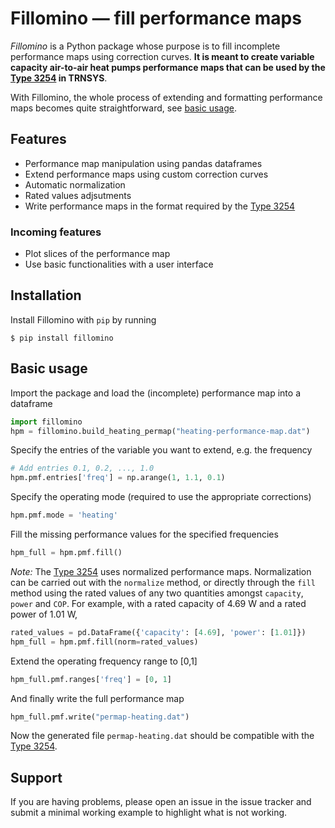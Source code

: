 # Fillomino — fill performance maps
*Fillomino* is a Python package whose purpose is to
fill incomplete performance maps using correction curves.
**It is meant to create variable capacity air-to-air heat pumps
performance maps that can be used by the
[Type 3254](https://github.com/polymtl-bee/vcaahp-model) in TRNSYS**.

With Fillomino, the whole process of extending and formatting
performance maps becomes quite straightforward,
see [basic usage](#basic-usage).

## Features
- Performance map manipulation using pandas dataframes
- Extend performance maps using custom correction curves
- Automatic normalization
- Rated values adjsutments
- Write performance maps in the format required by the
  [Type 3254](https://github.com/polymtl-bee/vcaahp-model)

### Incoming features
- Plot slices of the performance map
- Use basic functionalities with a user interface

## Installation
Install Fillomino with `pip` by running

    $ pip install fillomino

## Basic usage
Import the package and load the (incomplete) performance map into a dataframe
```python
import fillomino
hpm = fillomino.build_heating_permap("heating-performance-map.dat")
```

Specify the entries of the variable you want to extend,
e.g. the frequency
```python
# Add entries 0.1, 0.2, ..., 1.0
hpm.pmf.entries['freq'] = np.arange(1, 1.1, 0.1)
```

Specify the operating mode
(required to use the appropriate corrections)
```python
hpm.pmf.mode = 'heating'
```

Fill the missing performance values for the specified frequencies
```python
hpm_full = hpm.pmf.fill()
```

*Note:*
The [Type 3254](https://github.com/polymtl-bee/vcaahp-model)
uses normalized performance maps.
Normalization can be carried out with the `normalize` method,
or directly through the `fill` method using the rated values
of any two quantities amongst `capacity`, `power` and `COP`.
For example, with a rated capacity of 4.69&nbsp;W and a rated power
of 1.01&nbsp;W,
```python
rated_values = pd.DataFrame({'capacity': [4.69], 'power': [1.01]})
hpm_full = hpm.pmf.fill(norm=rated_values)
```

Extend the operating frequency range to [0,1]
```python
hpm_full.pmf.ranges['freq'] = [0, 1]
```

And finally write the full performance map
```python
hpm_full.pmf.write("permap-heating.dat")
```
Now the generated file `permap-heating.dat` should be compatible
with the [Type 3254](https://github.com/polymtl-bee/vcaahp-model).

## Support
If you are having problems, please open an issue in the issue tracker
and submit a minimal working example to highlight what is not working.
